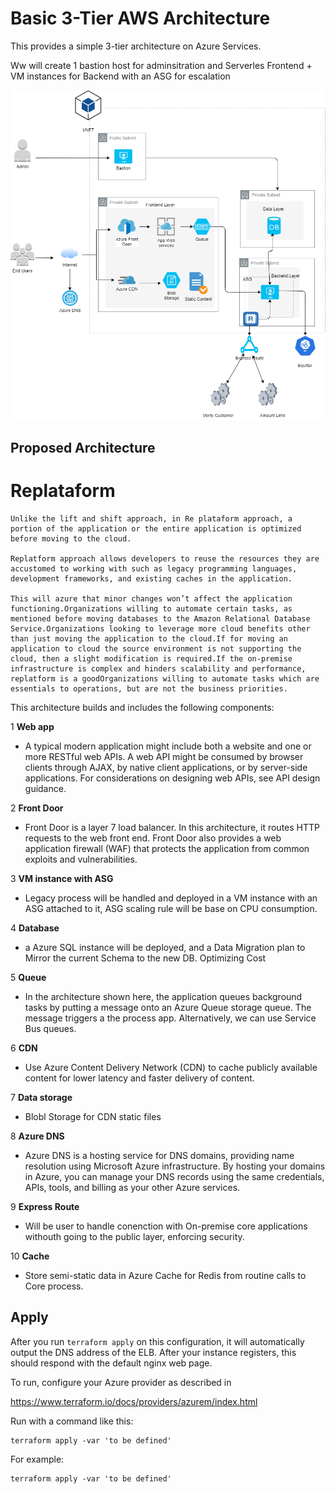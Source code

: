 # Basic 3-Tier AWS Architecture

This provides a simple 3-tier architecture on Azure Services. 

Ww will create 1 bastion host for adminsitration and Serverles Frontend + VM instances for Backend with an ASG for escalation

![alt text](../Images/them_new_architecture.png)

## Proposed Architecture
# Replataform
```
Unlike the lift and shift approach, in Re plataform approach, a portion of the application or the entire application is optimized before moving to the cloud. 

Replatform approach allows developers to reuse the resources they are accustomed to working with such as legacy programming languages, development frameworks, and existing caches in the application.

This will azure that minor changes won’t affect the application functioning.Organizations willing to automate certain tasks, as mentioned before moving databases to the Amazon Relational Database Service.Organizations looking to leverage more cloud benefits other than just moving the application to the cloud.If for moving an application to cloud the source environment is not supporting the cloud, then a slight modification is required.If the on-premise infrastructure is complex and hinders scalability and performance, replatform is a goodOrganizations willing to automate tasks which are essentials to operations, but are not the business priorities.
```

This architecture builds and includes the following components:

1 **Web app**
 * A typical modern application might include both a website and one or more RESTful web APIs. A web API might be consumed by browser clients through AJAX, by native client applications, or by server-side applications. For considerations on designing web APIs, see API design guidance.

2 **Front Door**
 * Front Door is a layer 7 load balancer. In this architecture, it routes HTTP requests to the web front end. Front Door also provides a web application firewall (WAF) that protects the application from common exploits and vulnerabilities.

3 **VM instance with ASG**
 * Legacy process will be handled and deployed in a VM instance with an ASG attached to it, ASG scaling rule will be base on CPU consumption.

4 **Database**
 * a Azure SQL instance will be deployed, and a Data Migration plan to Mirror the current Schema to the new DB. Optimizing Cost

5 **Queue**
 * In the architecture shown here, the application queues background tasks by putting a message onto an Azure Queue storage queue. The message triggers a the process app. Alternatively, we can use Service Bus queues. 

6 **CDN**
 * Use Azure Content Delivery Network (CDN) to cache publicly available content for lower latency and faster delivery of content.

7 **Data storage**
 * Blobl Storage for CDN static files

8 **Azure DNS**
 * Azure DNS is a hosting service for DNS domains, providing name resolution using Microsoft Azure infrastructure. By hosting your domains in Azure, you can manage your DNS records using the same credentials, APIs, tools, and billing as your other Azure services.

9 **Express Route**
 * Will be user to handle conenction with On-premise core applications withouth going to the public layer, enforcing security.

10 **Cache**
*  Store semi-static data in Azure Cache for Redis from routine calls to Core process.

## Apply

After you run `terraform apply` on this configuration, it will
automatically output the DNS address of the ELB. After your instance
registers, this should respond with the default nginx web page.

To run, configure your Azure provider as described in 

https://www.terraform.io/docs/providers/azurem/index.html

Run with a command like this:

```
terraform apply -var 'to be defined'    
```


For example:

```
terraform apply -var 'to be defined'    
```
